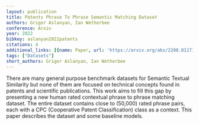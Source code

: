 ```yaml
---
layout: publication
title: Patents Phrase To Phrase Semantic Matching Dataset
authors: Grigor Aslanyan, Ian Wetherbee
conference: Arxiv
year: 2022
bibkey: aslanyan2022patents
citations: 4
additional_links: [{name: Paper, url: 'https://arxiv.org/abs/2208.01171'}]
tags: ["Datasets"]
short_authors: Grigor Aslanyan, Ian Wetherbee
---
```

There are many general purpose benchmark datasets for Semantic Textual
Similarity but none of them are focused on technical concepts found in patents
and scientific publications. This work aims to fill this gap by presenting a
new human rated contextual phrase to phrase matching dataset. The entire
dataset contains close to \(50,000\) rated phrase pairs, each with a CPC
(Cooperative Patent Classification) class as a context. This paper describes
the dataset and some baseline models.